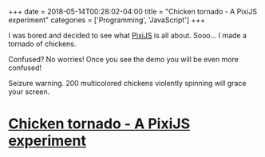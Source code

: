 +++
date = 2018-05-14T00:28:02-04:00
title = "Chicken tornado - A PixiJS experiment"
categories = ['Programming', 'JavaScript']
+++

I was bored and decided to see what [PixiJS](https://www.pixijs.com/) is all about. Sooo... I made a tornado of chickens.

Confused? No worries! Once you see the demo you will be even more confused!

Seizure warning. 200 multicolored chickens violently spinning will grace your screen.

# [Chicken tornado - A PixiJS experiment](/pixijs/)
